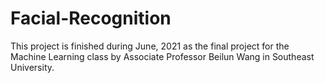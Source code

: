 # Facial-Recognition

This project is finished during June, 2021 as the final project for the Machine Learning class by Associate Professor Beilun Wang in Southeast University.
